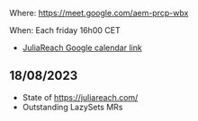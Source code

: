 Where: https://meet.google.com/aem-prcp-wbx

When: Each friday 16h00 CET
  - [JuliaReach Google calendar link](https://calendar.google.com/calendar/u/2?cid=anVsaWFyZWFjaC5kZXZAZ21haWwuY29t)

## 18/08/2023

- State of https://juliareach.com/
- Outstanding LazySets MRs 
